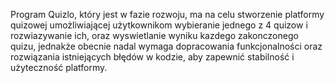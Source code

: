 Program Quizlo, który jest w fazie rozwoju, ma na celu stworzenie  platformy quizowej umożliwiającej użytkownikom wybieranie jednego z 4 quizow i rozwiazywanie ich, oraz wyswietlanie wyniku kazdego zakonczonego quizu, jednakże obecnie nadal wymaga dopracowania funkcjonalności oraz rozwiązania istniejących błędów w kodzie, aby zapewnić stabilność i użyteczność platformy.
